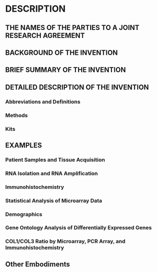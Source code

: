 # DESCRIPTION

## THE NAMES OF THE PARTIES TO A JOINT RESEARCH AGREEMENT

## BACKGROUND OF THE INVENTION

## BRIEF SUMMARY OF THE INVENTION

## DETAILED DESCRIPTION OF THE INVENTION

### Abbreviations and Definitions

### Methods

### Kits

## EXAMPLES

### Patient Samples and Tissue Acquisition

### RNA Isolation and RNA Amplification

### Immunohistochemistry

### Statistical Analysis of Microarray Data

### Demographics

### Gene Ontology Analysis of Differentially Expressed Genes

### COL1/COL3 Ratio by Microarray, PCR Array, and Immunohistochemistry

## Other Embodiments


